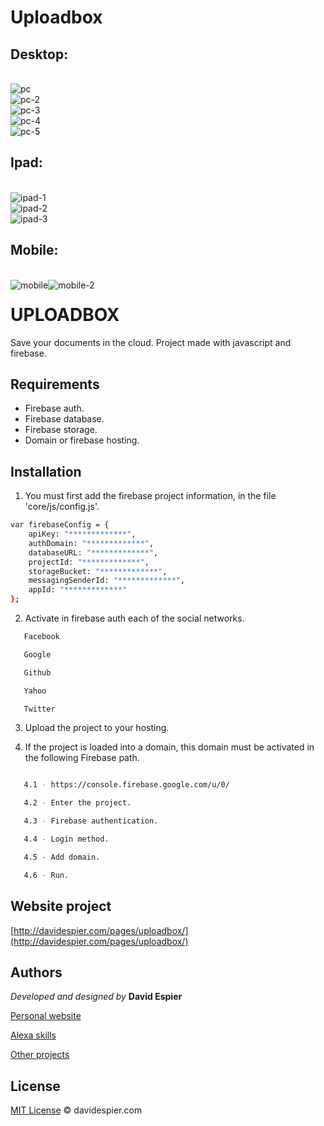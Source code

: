# Uploadbox
## Desktop:
<br>
<img src="https://i.postimg.cc/4yZ2N9HT/pc.jpg" alt="pc"/></a><br/>
<img src="https://i.postimg.cc/KjNqK8t3/pc-2.jpg" alt="pc-2"/></a><br/>
<img src="https://i.postimg.cc/Wp6fYXxp/pc-3.jpg" alt="pc-3"/></a><br/>
<img src="https://i.postimg.cc/ncFSyqt4/pc-4.jpg" alt="pc-4"/></a><br/>
<img src="https://i.postimg.cc/hP2ZchSH/pc-5.jpg" alt="pc-5"/></a><br/>

## Ipad:
<br>
<img src="https://i.postimg.cc/FHtmbPSr/ipad-1.png" alt="ipad-1"/></a><br/>
<img src="https://i.postimg.cc/CLnSqyzr/ipad-2.png" alt="ipad-2"/></a><br/>
<img src="https://i.postimg.cc/Cxj0cjCj/ipad-3.png" alt="ipad-3"/></a><br/>


## Mobile:
<br>
<img style="float:left" src="https://i.postimg.cc/59LM4BGD/mobile.png" alt="mobile"/>
<img style="float:left" src="https://i.postimg.cc/xj52SYqB/mobile-2.png" alt="mobile-2"/>


# UPLOADBOX
Save your documents in the cloud.  Project made with javascript and firebase.

## Requirements

- Firebase auth.
- Firebase database.
- Firebase storage.
- Domain or firebase hosting.


## Installation

1. You must first add the firebase project information, 
in the file 'core/js/config.js'.


```bash
var firebaseConfig = {
    apiKey: "*************",
    authDomain: "*************",
    databaseURL: "*************",
    projectId: "*************",
    storageBucket: "*************",
    messagingSenderId: "*************",
    appId: "*************"
};
```

2. Activate in firebase auth each of the social networks.

```bash
   Facebook

   Google

   Github

   Yahoo

   Twitter
```

3. Upload the project to your hosting.

4. If the project is loaded into a domain, this domain must be activated in the following Firebase path.

```bash

   4.1 - https://console.firebase.google.com/u/0/

   4.2 - Enter the project.

   4.3 - Firebase authentication.

   4.4 - Login method.

   4.5 - Add domain.

   4.6 - Run.
```
## Website project

[http://davidespier.com/pages/uploadbox/](http://davidespier.com/pages/uploadbox/)


## Authors



 *Developed and designed by*  **David Espier**


[Personal website](https://davidespier.com)

[Alexa skills](https://www.amazon.es/s?k=davidespier&i=alexa-skills)
        
[Other projects](https://github.com/davidespier?tab=repositories)



## License


[MIT License](https://choosealicense.com/licenses/mit/) © davidespier.com
